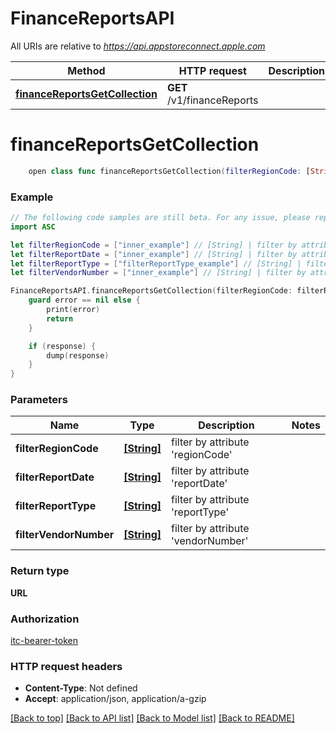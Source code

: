 # FinanceReportsAPI

All URIs are relative to *https://api.appstoreconnect.apple.com*

Method | HTTP request | Description
------------- | ------------- | -------------
[**financeReportsGetCollection**](FinanceReportsAPI.md#financereportsgetcollection) | **GET** /v1/financeReports | 


# **financeReportsGetCollection**
```swift
    open class func financeReportsGetCollection(filterRegionCode: [String], filterReportDate: [String], filterReportType: [FilterReportType_financeReportsGetCollection], filterVendorNumber: [String], completion: @escaping (_ data: URL?, _ error: Error?) -> Void)
```



### Example
```swift
// The following code samples are still beta. For any issue, please report via http://github.com/OpenAPITools/openapi-generator/issues/new
import ASC

let filterRegionCode = ["inner_example"] // [String] | filter by attribute 'regionCode'
let filterReportDate = ["inner_example"] // [String] | filter by attribute 'reportDate'
let filterReportType = ["filterReportType_example"] // [String] | filter by attribute 'reportType'
let filterVendorNumber = ["inner_example"] // [String] | filter by attribute 'vendorNumber'

FinanceReportsAPI.financeReportsGetCollection(filterRegionCode: filterRegionCode, filterReportDate: filterReportDate, filterReportType: filterReportType, filterVendorNumber: filterVendorNumber) { (response, error) in
    guard error == nil else {
        print(error)
        return
    }

    if (response) {
        dump(response)
    }
}
```

### Parameters

Name | Type | Description  | Notes
------------- | ------------- | ------------- | -------------
 **filterRegionCode** | [**[String]**](String.md) | filter by attribute &#39;regionCode&#39; | 
 **filterReportDate** | [**[String]**](String.md) | filter by attribute &#39;reportDate&#39; | 
 **filterReportType** | [**[String]**](String.md) | filter by attribute &#39;reportType&#39; | 
 **filterVendorNumber** | [**[String]**](String.md) | filter by attribute &#39;vendorNumber&#39; | 

### Return type

**URL**

### Authorization

[itc-bearer-token](../README.md#itc-bearer-token)

### HTTP request headers

 - **Content-Type**: Not defined
 - **Accept**: application/json, application/a-gzip

[[Back to top]](#) [[Back to API list]](../README.md#documentation-for-api-endpoints) [[Back to Model list]](../README.md#documentation-for-models) [[Back to README]](../README.md)

